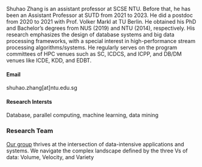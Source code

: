 
Shuhao Zhang is an assistant professor at SCSE NTU. Before that, he has been an Assistant Professor at SUTD from 2021 to 2023. He did a postdoc from 2020 to 2021 with Prof. Volker Markl at TU Berlin. He obtained his PhD and Bachelor’s degrees from NUS (2019) and NTU (2014), respectively. His research emphasizes the design of database systems and big data processing frameworks, with a special interest in high-performance stream processing algorithms/systems. He regularly serves on the program committees of HPC venues such as SC, ICDCS, and ICPP, and DB/DM venues like ICDE, KDD, and EDBT.

#### Email
shuhao.zhang[at]ntu.edu.sg

#### Research Intersts
Database, parallel computing, machine learning, data mining

### Research Team
[Our group](https://intellistream.github.io/) thrives at the intersection of data-intensive applications and systems. We navigate the complex landscape defined by the three Vs of data: Volume, Velocity, and Variety
